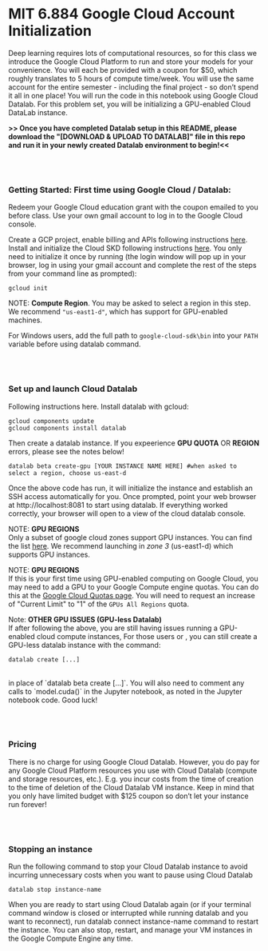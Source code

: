  
# MIT 6.884 Google Cloud Account Initialization
  
Deep learning requires lots of computational resources, so for this class we introduce the Google Cloud Platform to run and store your models for your convenience. You will each be provided with a coupon for $50, which roughly translates to 5 hours of compute time/week. You will use the same account for the entire semester - including the final project - so don’t spend it all in one place! You will run the code in this notebook using Google Cloud Datalab. For this problem set, you will be initializing a GPU-enabled Cloud DataLab instance.  
  
**>> Once you have completed Datalab setup in this README, please download the "[DOWNLOAD & UPLOAD TO DATALAB]" file in this repo and run it in your newly created Datalab environment to begin!<<** 
  
<br/><br/>
### Getting Started: First time using Google Cloud / Datalab:
Redeem your Google Cloud education grant with the coupon emailed to you before class. Use your own gmail account to log in to the Google Cloud console.  
  
Create a GCP project, enable billing and APIs following instructions [here](https://cloud.google.com/datalab/docs/quickstart#before-you-begin).  
Install and initialize the Cloud SKD following instructions [here](https://cloud.google.com/sdk/docs/). You only need to initialize it once by running (the login window will pop up in your browser, log in using your gmail account and complete the rest of the steps from your command line as prompted):  
  
```
gcloud init
```

NOTE: **Compute Region**. You may be asked to select a region in this step. We recommend `"us-east1-d"`, which has support for GPU-enabled machines.

  
For Windows users, add the full path to `google-cloud-sdk\bin` into your `PATH` variable before using datalab command.  
  
 
<br/><br/>
### Set up and launch Cloud Datalab  
Following instructions here. Install datalab with gcloud:  
  
```
gcloud components update
gcloud components install datalab
```

Then create a datalab instance. If you expeerience **GPU QUOTA** OR **REGION** errors, please see the notes below! 
  
```
datalab beta create-gpu [YOUR INSTANCE NAME HERE] #when asked to select a region, choose us-east-d
```

Once the above code has run, it will initialize the instance and establish an SSH access automatically for you. Once prompted, point your web browser at http://localhost:8081 to start using datalab. If everything worked correctly, your browser will open to a view of the cloud datalab console.  
  
NOTE: **GPU REGIONS**  
Only a subset of google cloud zones support GPU instances. You can find the list [here](https://cloud.google.com/compute/docs/gpus/). We recommend launching in *zone 3* (us-east1-d) which supports GPU instances. 

NOTE: **GPU REGIONS**  
If this is your first time using GPU-enabled computing on Google Cloud, you may need to add a GPU to your Google Compute engine quotas. You can do this at the [Google Cloud Quotas page](https://console.cloud.google.com/iam-admin/quotas?_ga=2.264175503.-20908204.1567002379&_gac=1.229247598.1569293037.CjwKCAjw2qHsBRAGEiwAMbPoDN5P1DcjngZwAd-x074wHVFtCMGC8q_q5QXgHd34S1V3hLInf8LJNBoCkKkQAvD_BwE). You will need to request an increase of "Current Limit" to "1" of the `GPUs All Regions` quota. 


Note: **OTHER GPU ISSUES (GPU-less Datalab)**  
If after following the above, you are still having issues running a GPU-enabled cloud compute instances, For those users or , you can still create a GPU-less datalab instance with the command:  

```
datalab create [...]
``` 
<br/>
in place of `datalab beta create [...]`. You will also need to comment any calls to `model.cuda()` in the Jupyter notebook, as noted in the Jupyter notebook code. Good luck!

<br/><br/>
### Pricing
There is no charge for using Google Cloud Datalab. However, you do pay for any Google Cloud Platform resources you use with Cloud Datalab (compute and storage resources, etc.). E.g. you incur costs from the time of creation to the time of deletion of the Cloud Datalab VM instance. Keep in mind that you only have limited budget with $125 coupon so don’t let your instance run forever!

<br/><br/>
### Stopping an instance
Run the following command to stop your Cloud Datalab instance to avoid incurring unnecessary costs when you want to pause using Cloud Datalab

```
datalab stop instance-name
```

When you are ready to start using Cloud Datalab again (or if your terminal command window is closed or interrupted while running datalab and you want to reconnect), run datalab connect instance-name command to restart the instance. You can also stop, restart, and manage your VM instances in the Google Compute Engine any time.

